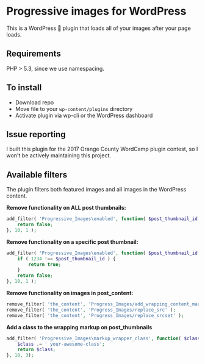 # Progressive images for WordPress
This is a WordPress 🔌 plugin that loads all of your images after your page loads.

## Requirements
PHP > 5.3, since we use namespacing.

## To install
* Download repo
* Move file to your `wp-content/plugins` directory
* Activate plugin via wp-cli or the WordPress dashboard

## Issue reporting
I built this plugin for the 2017 Orange County WordCamp plugin contest, so I won't be actively maintaining this project. 

## Available filters
The plugin filters both featured images and all images in the WordPress content.

**Remove functionality on ALL post thumbnails:**
```php
add_filter( 'Progressive_Images\enabled', function( $post_thumbnail_id ) {
    return false;
}, 10, 1 );
```

**Remove functionality on a specific post thumbnail:**
```php
add_filter( 'Progressive_Images\enabled', function( $post_thumbnail_id ) {
    if ( 1234 !== $post_thumbnail_id ) {
        return true;
    }
    return false;
}, 10, 1 );
```

**Remove functionality on images in post_content:**
```php
remove_filter( 'the_content', 'Progress_Images/add_wrapping_content_markup' );
remove_filter( 'the_content', 'Progress_Images/replace_src' );
remove_filter( 'the_content', 'Progress_Images/replace_srcset' );
```

**Add a class to the wrapping markup on post_thumbnails**
```php
add_filter( 'Progressive_Images\markup_wrapper_class', function( $class ) {
	$class .= ' your-awesome-class';
	return $class;
}, 10, 3);
```
